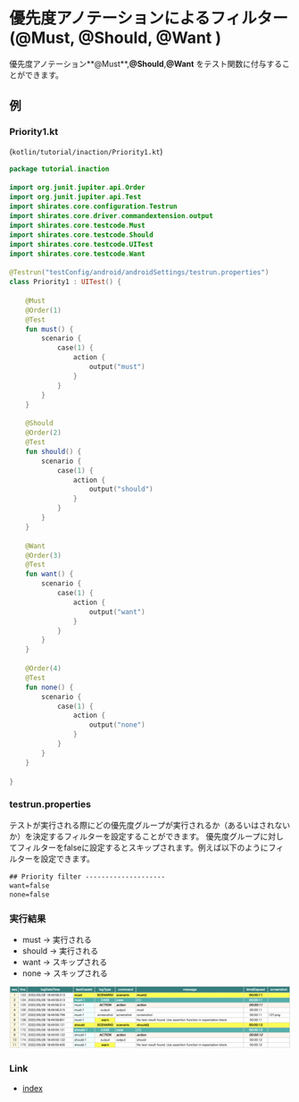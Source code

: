 # 優先度アノテーションによるフィルター (@Must, @Should, @Want )

優先度アノテーション**@Must**,**@Should**,**@Want** をテスト関数に付与することができます。

## 例

### Priority1.kt

(`kotlin/tutorial/inaction/Priority1.kt`)

```kotlin
package tutorial.inaction

import org.junit.jupiter.api.Order
import org.junit.jupiter.api.Test
import shirates.core.configuration.Testrun
import shirates.core.driver.commandextension.output
import shirates.core.testcode.Must
import shirates.core.testcode.Should
import shirates.core.testcode.UITest
import shirates.core.testcode.Want

@Testrun("testConfig/android/androidSettings/testrun.properties")
class Priority1 : UITest() {

    @Must
    @Order(1)
    @Test
    fun must() {
        scenario {
            case(1) {
                action {
                    output("must")
                }
            }
        }
    }

    @Should
    @Order(2)
    @Test
    fun should() {
        scenario {
            case(1) {
                action {
                    output("should")
                }
            }
        }
    }

    @Want
    @Order(3)
    @Test
    fun want() {
        scenario {
            case(1) {
                action {
                    output("want")
                }
            }
        }
    }

    @Order(4)
    @Test
    fun none() {
        scenario {
            case(1) {
                action {
                    output("none")
                }
            }
        }
    }

}
```

### testrun.properties

テストが実行される際にどの優先度グループが実行されるか（あるいはされないか）を決定するフィルターを設定することができます。
優先度グループに対してフィルターをfalseに設定するとスキップされます。例えば以下のようにフィルターを設定できます。

```
## Priority filter --------------------
want=false
none=false
```

### 実行結果

- must -> 実行される
- should -> 実行される
- want -> スキップされる
- none -> スキップされる

![](../_images/skip_want_none.png)

### Link

- [index](../../index_ja.md)
